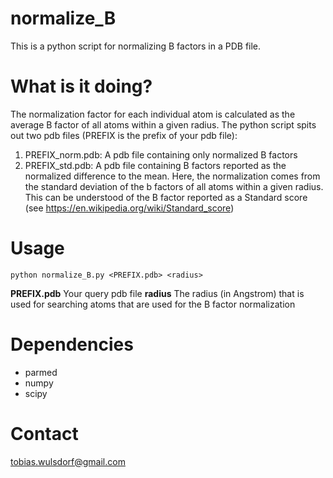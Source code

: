 # normalize_B
This is a python script for normalizing B factors in a PDB file. 

What is it doing?
=================
The normalization factor for each individual atom is calculated as the average B factor of all atoms within a given radius. The python script spits out two pdb files (PREFIX is the prefix of your pdb file):
1) PREFIX_norm.pdb: A pdb file containing only normalized B factors
2) PREFIX_std.pdb:  A pdb file containing B factors reported as the normalized difference to the mean. Here, the normalization comes from the standard deviation of the b factors of all atoms within a given radius. This can be understood of the B factor reported as a Standard score (see https://en.wikipedia.org/wiki/Standard_score)

Usage
=====
```
python normalize_B.py <PREFIX.pdb> <radius>
```

**PREFIX.pdb** 
Your query pdb file
**radius** 
The radius (in Angstrom) that is used for searching atoms that are used for the B factor normalization

Dependencies
============
* parmed
* numpy
* scipy

Contact
=======
tobias.wulsdorf@gmail.com
